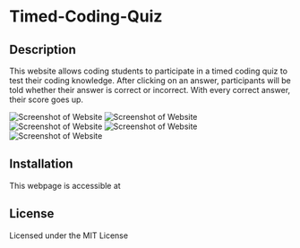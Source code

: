 # Timed-Coding-Quiz

## Description
This website allows coding students to participate in a timed coding quiz to test their coding knowledge. After clicking on an answer, participants will be told whether their answer is correct or incorrect. With every correct answer, their score goes up.

![Screenshot of Website](images/README-Screenshot1.png)
![Screenshot of Website](images/README-Screenshot2.png)
![Screenshot of Website](images/README-Screenshot3.png)
![Screenshot of Website](images/README-Screenshot4.png)
![Screenshot of Website](images/README-Screenshot5.png)

## Installation
This webpage is accessible at 

## License
Licensed under the MIT License
